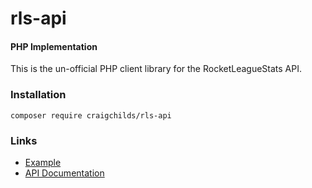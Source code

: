 # rls-api
#### PHP Implementation

This is the un-official PHP client library for the RocketLeagueStats API.

### Installation
`composer require craigchilds/rls-api`

### Links
 * [Example](https://github.com/CraigChilds94/rls-api-lib-php/blob/master/example.php)
 * [API Documentation](http://documentation.rocketleaguestats.com/)